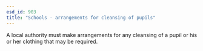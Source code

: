 ```yaml
---
esd_id: 903
title: "Schools - arrangements for cleansing of pupils"
---
```


A local authority must make arrangements for any cleansing of a pupil or his or her clothing that may be required.

